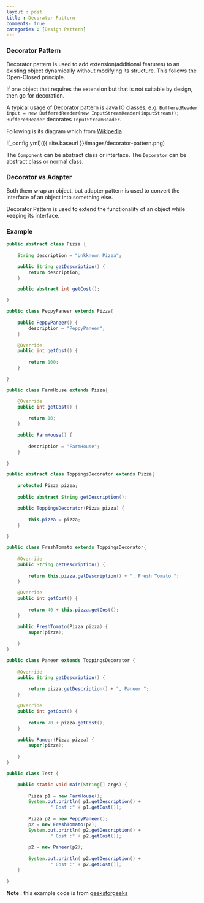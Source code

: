 ```yaml
---
layout : post
title : Decorator Pattern
comments: true
categories : [Design Pattern]
---
```


### Decorator Pattern

Decorator pattern is used to add extension(additional features) to an existing object dynamically 
without modifying its structure. This follows the Open-Closed principle.

If one object that requires the extension but that is not suitable by design, then go for decoration.

A typical usage of Decorator pattern is Java IO classes, 
e.g. `BufferedReader input = new BufferedReader(new InputStreamReader(inputStream));`
`BufferedReader` decorates `InputStreamReader`.

Following is its diagram which from [Wikipedia](https://upload.wikimedia.org/wikipedia/commons/thumb/e/e9/Decorator_UML_class_diagram.svg/600px-Decorator_UML_class_diagram.svg.png)

![_config.yml]({{ site.baseurl }}/images/decorator-pattern.png)

The `Component` can be abstract class or interface. The `Decorator` can be abstract class or normal class.

### Decorator vs Adapter

  Both them wrap an object, but adapter pattern is used to convert the interface of an object into something else. 
  
  Decorator Pattern is used to extend the functionality of an object while keeping its interface.

### Example

```java
public abstract class Pizza {
	
	String description = "Unkknown Pizza";

	public String getDescription() {
		return description;
	}

	public abstract int getCost();

}

public class PeppyPaneer extends Pizza{
	
	public PeppyPaneer() {
		description = "PeppyPaneer";
	}

	@Override
	public int getCost() {
		
		return 100;
	}

}

public class FarmHouse extends Pizza{

	@Override
	public int getCost() {
		
		return 10;
	}

	public FarmHouse() {
		
		description = "FarmHouse";
	}

}
```

```java
public abstract class ToppingsDecorator extends Pizza{
	
	protected Pizza pizza;
	
	public abstract String getDescription();

	public ToppingsDecorator(Pizza pizza) {
		
		this.pizza = pizza;
	}

}

public class FreshTomato extends ToppingsDecorator{
	
	@Override
	public String getDescription() {
		
		return this.pizza.getDescription() + ", Fresh Tomato ";
	}

	@Override
	public int getCost() {
		
		return 40 + this.pizza.getCost();
	}

	public FreshTomato(Pizza pizza) {
		super(pizza);
		
	}
}

public class Paneer extends ToppingsDecorator {
	
	@Override
	public String getDescription() {
		
		return pizza.getDescription() + ", Paneer ";
	}

	@Override
	public int getCost() {
		
		return 70 + pizza.getCost();
	}

	public Paneer(Pizza pizza) {
		super(pizza);
		
	}
}
```

```java
public class Test {

	public static void main(String[] args) {
		
		Pizza p1 = new FarmHouse();
		System.out.println( p1.getDescription() +
                " Cost :" + p1.getCost());
		
		Pizza p2 = new PeppyPaneer();
		p2 = new FreshTomato(p2);
		System.out.println( p2.getDescription() +
                " Cost :" + p2.getCost());
		
		p2 = new Paneer(p2);
		
		System.out.println( p2.getDescription() +
                " Cost :" + p2.getCost());
	}

}
```

**Note** : this example code is from [geeksforgeeks](https://www.geeksforgeeks.org/decorator-pattern-set-3-coding-the-design/)
